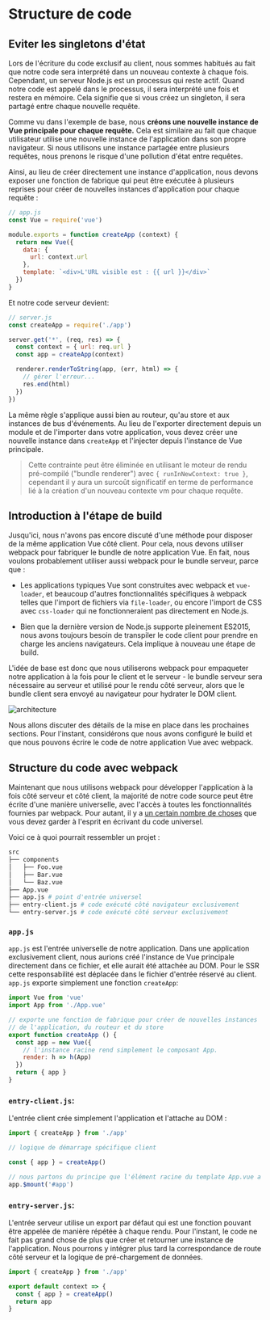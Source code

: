 # Structure de code

## Eviter les singletons d'état

Lors de l'écriture du code exclusif au client, nous sommes habitués au fait que notre code sera interprété dans un nouveau contexte à chaque fois. Cependant, un serveur Node.js est un processus qui reste actif. Quand notre code est appelé dans le processus, il sera interprété une fois et restera en mémoire. Cela signifie que si vous créez un singleton, il sera partagé entre chaque nouvelle requête.

Comme vu dans l'exemple de base, nous **créons une nouvelle instance de Vue principale pour chaque requête.** Cela est similaire au fait que chaque utilisateur utilise une nouvelle instance de l'application dans son propre navigateur. Si nous utilisons une instance partagée entre plusieurs requêtes, nous prenons le risque d'une pollution d'état entre requêtes.

Ainsi, au lieu de créer directement une instance d'application, nous devons exposer une fonction de fabrique qui peut être exécutée à plusieurs reprises pour créer de nouvelles instances d'application pour chaque requête :

``` js
// app.js
const Vue = require('vue')

module.exports = function createApp (context) {
  return new Vue({
    data: {
      url: context.url
    },
    template: `<div>L'URL visible est : {{ url }}</div>`
  })
}
```

Et notre code serveur devient:

``` js
// server.js
const createApp = require('./app')

server.get('*', (req, res) => {
  const context = { url: req.url }
  const app = createApp(context)

  renderer.renderToString(app, (err, html) => {
    // gérer l'erreur...
    res.end(html)
  })
})
```

La même règle s'applique aussi bien au routeur, qu'au store et aux instances de bus d'événements. Au lieu de l'exporter directement depuis un module et de l'importer dans votre application, vous devez créer une nouvelle instance dans `createApp` et l'injecter depuis l'instance de Vue principale.

> Cette contrainte peut être éliminée en utilisant le moteur de rendu pré-compilé ("bundle renderer") avec `{ runInNewContext: true }`, cependant il y aura un surcoût significatif en terme de performance lié à la création d'un nouveau contexte vm pour chaque requête.

## Introduction à l'étape de build

Jusqu'ici, nous n'avons pas encore discuté d'une méthode pour disposer de la même application Vue côté client. Pour cela, nous devons utiliser webpack pour fabriquer le bundle de notre application Vue. En fait, nous voulons probablement utiliser aussi webpack pour le bundle serveur, parce que :

- Les applications typiques Vue sont construites avec webpack et `vue-loader`, et beaucoup d'autres fonctionnalités spécifiques à webpack telles que l'import de fichiers via `file-loader`, ou encore l'import de CSS avec `css-loader` qui ne fonctionneraient pas directement en Node.js.

- Bien que la dernière version de Node.js supporte pleinement ES2015, nous avons toujours besoin de transpiler le code client pour prendre en charge les anciens navigateurs. Cela implique à nouveau une étape de build.

L'idée de base est donc que nous utiliserons webpack pour empaqueter notre application à la fois pour le client et le serveur - le bundle serveur sera nécessaire au serveur et utilisé pour le rendu côté serveur, alors que le bundle client sera envoyé au navigateur pour hydrater le DOM client.

![architecture](https://cloud.githubusercontent.com/assets/499550/17607895/786a415a-5fee-11e6-9c11-45a2cfdf085c.png)

Nous allons discuter des détails de la mise en place dans les prochaines sections. Pour l'instant, considérons que nous avons configuré le build et que nous pouvons écrire le code de notre application Vue avec webpack.

## Structure du code avec webpack

Maintenant que nous utilisons webpack pour développer l'application à la fois côté serveur et côté client, la majorité de notre code source peut être écrite d'une manière universelle, avec l'accès à toutes les fonctionnalités fournies par webpack. Pour autant, il y a [un certain nombre de choses](./universal.md) que vous devez garder à l'esprit en écrivant du code universel.

Voici ce à quoi pourrait ressembler un projet : 

``` bash
src
├── components
│   ├── Foo.vue
│   ├── Bar.vue
│   └── Baz.vue
├── App.vue
├── app.js # point d'entrée universel
├── entry-client.js # code exécuté côté navigateur exclusivement
└── entry-server.js # code exécuté côté serveur exclusivement
```

### `app.js`

`app.js` est l'entrée universelle de notre application. Dans une application exclusivement client, nous aurions créé l'instance de Vue principale directement dans ce fichier, et elle aurait été attachée au DOM. Pour le SSR cette responsabilité est déplacée dans le fichier d'entrée réservé au client. `app.js` exporte simplement une fonction `createApp`:

``` js
import Vue from 'vue'
import App from './App.vue'

// exporte une fonction de fabrique pour créer de nouvelles instances 
// de l'application, du routeur et du store
export function createApp () {
  const app = new Vue({
    // l'instance racine rend simplement le composant App.
    render: h => h(App)
  })
  return { app }
}
```

### `entry-client.js`:

L'entrée client crée simplement l'application et l'attache au DOM :

``` js
import { createApp } from './app'

// logique de démarrage spécifique client

const { app } = createApp()

// nous partons du principe que l'élément racine du template App.vue a pour `id="app"`
app.$mount('#app')
```

### `entry-server.js`:

L'entrée serveur utilise un export par défaut qui est une fonction pouvant être appelée de manière répétée à chaque rendu. Pour l'instant, le code ne fait pas grand chose de plus que créer et retourner une instance de l'application. Nous pourrons y intégrer plus tard la correspondance de route côté serveur et la logique de pré-chargement de données.

``` js
import { createApp } from './app'

export default context => {
  const { app } = createApp()
  return app
}
```

